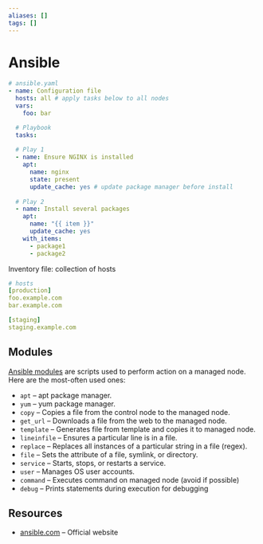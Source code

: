 ```yaml
---
aliases: []
tags: []
---
```


# Ansible

```yaml
# ansible.yaml
- name: Configuration file
  hosts: all # apply tasks below to all nodes
  vars:
    foo: bar

  # Playbook
  tasks:
  
  # Play 1
  - name: Ensure NGINX is installed
    apt:
      name: nginx
      state: present
      update_cache: yes # update package manager before install
      
  # Play 2
  - name: Install several packages
    apt:
      name: "{{ item }}"
      update_cache: yes
    with_items:
      - package1
      - package2
```

Inventory file: collection of hosts
```yaml
# hosts
[production]
foo.example.com
bar.example.com

[staging]
staging.example.com
```

## Modules

[Ansible modules](https://docs.ansible.com/ansible/latest/module_plugin_guide/index.html) are scripts used to perform action on a managed node.
Here are the most-often used ones: 

- `apt` – apt package manager.  
- `yum` – yum package manager.  
- `copy` – Copies a file from the control node to the managed node.  
- `get_url` – Downloads a file from the web to the managed node.  
- `template` – Generates file from template and copies it to managed node.  
- `lineinfile` – Ensures a particular line is in a file.
- `replace` – Replaces all instances of a particular string in a file (regex).  
- `file` – Sets the attribute of a file, symlink, or directory.  
- `service` – Starts, stops, or restarts a service.  
- `user` – Manages OS user accounts.  
- `command` – Executes command on managed node (avoid if possible)  
- `debug` – Prints statements during execution for debugging

## Resources

- [ansible.com](https://www.ansible.com/) – Official website